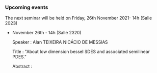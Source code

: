 ### Upcoming events

The next seminar will be held on Friday, 26th November 2021- 14h (Salle 2023)




- November 26th - 14h (Salle 2320)

  Speaker : Alan TEIXEIRA NICÁCIO DE MESSIAS

  Title : "About low dimension bessel SDES and associated semilinear PDES."

  Abstract :
